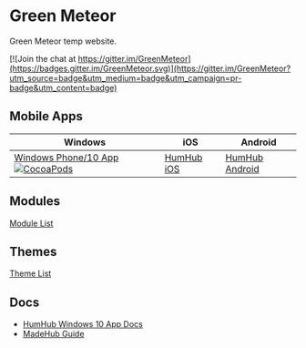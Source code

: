 # Green Meteor
Green Meteor temp website.

[![Join the chat at https://gitter.im/GreenMeteor](https://badges.gitter.im/GreenMeteor.svg)](https://gitter.im/GreenMeteor?utm_source=badge&utm_medium=badge&utm_campaign=pr-badge&utm_content=badge)

## Mobile Apps

| Windows | iOS | Android |
| --- | --- | --- |
| [Windows Phone/10 App](https://github.com/GreenMeteor/humhub-windows-10-app) [![CocoaPods](https://img.shields.io/badge/Latest%20Release-v1.0.1.0-brightgreen.svg)](https://github.com/GreenMeteor/humhub-windows-10-app/releases/latest) | [HumHub iOS](https://github.com/GreenMeteor/humhub-ios) | [HumHub Android](https://github.com/GreenMeteor/humhub-android) |


## Modules
[Module List](https://GreenMeteor.github.io/Modules/)

## Themes
[Theme List](https://GreenMeteor.github.io/Themes/)

## Docs
- [HumHub Windows 10 App Docs](https://github.com/GreenMeteor/humhub-windows-10-app/blob/master/docs/README.md)
- [MadeHub Guide](https://github.com/GreenMeteor/humhub-themes-MadeHub/wiki/Guide-To-Using-MadeHub)
